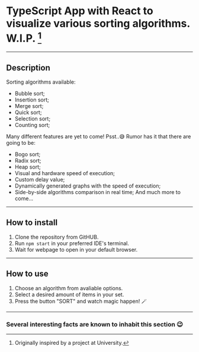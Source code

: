 # TypeScript App with React to visualize various sorting algorithms. W.I.P. [^1]

---

## Description
Sorting algorithms available:
* Bubble sort;
* Insertion sort;
* Merge sort;
* Quick sort;
* Selection sort;
* Counting sort;
  
Many different features are yet to come! 
Psst..😅 Rumor has it that there are going to be:
- Bogo sort;
- Radix sort;
- Heap sort;
- Visual and hardware speed of execution;
- Custom delay value;
- Dynamically generated graphs with the speed of execution;
- Side-by-side algorithms comparison in real time;
And much more to come...

---

## How to install
1. Clone the repository from GitHUB.
2. Run `npm start` in your preferred IDE's terminal.
3. Wait for webpage to open in your default browser.
   
---

## How to use
1. Choose an algorithm from avaliable options.
2. Select a desired amount of items in your set.
3. Press the button "SORT" and watch magic happen! 🪄
   
---

### Several interesting facts are known to inhabit this section 😉
[^1]: Originally inspired by a project at University.
